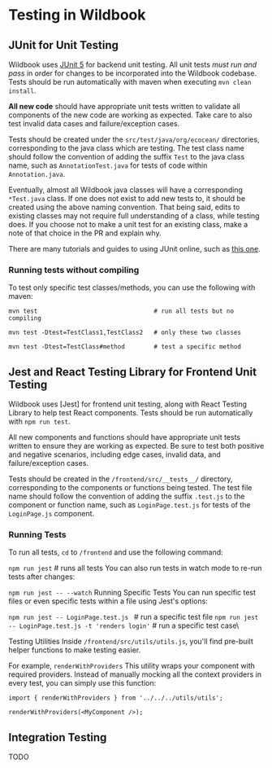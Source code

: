 # Testing in Wildbook

## JUnit for Unit Testing

Wildbook uses [JUnit 5](https://junit.org/junit5/docs/current/user-guide/) for backend unit testing. All unit tests _must run and pass_ in order for changes to be
incorporated into the Wildbook codebase. Tests should be run automatically with maven when executing `mvn clean install`.

**All new code** should have appropriate unit tests written to validate all components of the new code are working as expected. Take care to also test
invalid data cases and failure/exception cases.

Tests should be created under the `src/test/java/org/ecocean/` directories, corresponding to the java class which are testing. The test class name should follow
the convention of adding the suffix `Test` to the java class name, such as `AnnotationTest.java` for tests of code within `Annotation.java`.

Eventually, almost all Wildbook java classes will have a corresponding `*Test.java` class. If one does not exist to add new tests to, it should be created
using the above naming convention. That being said, edits to existing classes may not require full understanding of a class, while testing does. If you choose
not to make a unit test for an existing class, make a note of that choice in the PR and explain why.

There are many tutorials and guides to using JUnit online, such as [this one](https://www.vogella.com/tutorials/JUnit/article.html).

### Running tests without compiling

To test only specific test classes/methods, you can use the following with maven:

```
mvn test                                # run all tests but no compiling

mvn test -Dtest=TestClass1,TestClass2   # only these two classes

mvn test -Dtest=TestClass#method        # test a specific method
```

## Jest and React Testing Library for Frontend Unit Testing

Wildbook uses [Jest] for frontend unit testing, along with React Testing Library to help test React components. Tests should be run automatically with `npm run test`.

All new components and functions should have appropriate unit tests written to ensure they are working as expected. Be sure to test both positive and negative scenarios, including edge cases, invalid data, and failure/exception cases.

Tests should be created in the `/frontend/src/__tests__/` directory, corresponding to the components or functions being tested. The test file name should follow the convention of adding the suffix `.test.js` to the component or function name, such as `LoginPage.test.js` for tests of the `LoginPage.js` component.

### Running Tests
To run all tests, `cd` to `/frontend` and use the following command:

`npm run jest`      # runs all tests
You can also run tests in watch mode to re-run tests after changes:

`npm run jest -- --watch`
Running Specific Tests
You can run specific test files or even specific tests within a file using Jest's options:

`npm run jest -- LoginPage.test.js `                  # run a specific test file
`npm run jest -- LoginPage.test.js -t 'renders login'` # run a specific test case\

Testing Utilities
Inside `/frontend/src/utils/utils.js`, you'll find pre-built helper functions to make testing easier.

For example, `renderWithProviders`
This utility wraps your component with required providers. Instead of manually mocking all the context providers in every test, you can simply use this function:

`import { renderWithProviders } from '../../../utils/utils';`

`renderWithProviders(<MyComponent />);`

## Integration Testing

TODO